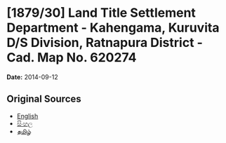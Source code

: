 # [1879/30] Land Title Settlement Department - Kahengama, Kuruvita D/S Division, Ratnapura District - Cad. Map No. 620274

**Date:** 2014-09-12

## Original Sources

- [English](https://documents.gov.lk/view/extra-gazettes/2014/9/1879-30_E.pdf)
- [සිංහල](https://documents.gov.lk/view/extra-gazettes/2014/9/1879-30_S.pdf)
- [தமிழ்](https://documents.gov.lk/view/extra-gazettes/2014/9/1879-30_T.pdf)
